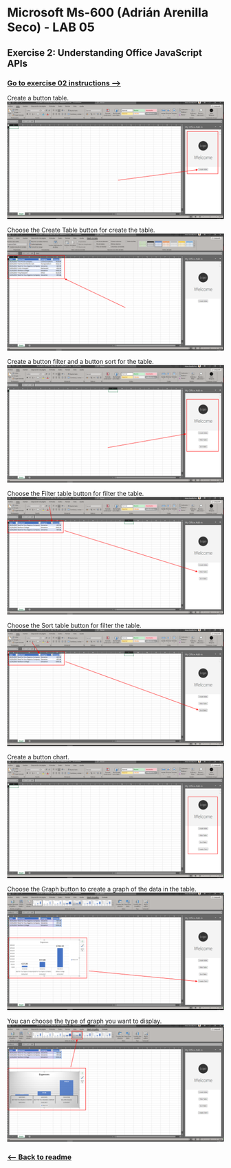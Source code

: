 # Microsoft Ms-600 (Adrián Arenilla Seco) - LAB 05


## Exercise 2: Understanding Office JavaScript APIs
### [Go to exercise 02 instructions -->](03-Exercise-2-Understanding-Office-JavaScript-APIs.md)


Create a button table.
![](Evidences/Image03a.png)


Choose the Create Table button for create the table.
![](Evidences/Image03b.png)


Create a button filter and a button sort for the table.
![](Evidences/Image03c.png)


Choose the Filter table button for filter the table.
![](Evidences/Image03d.png)


Choose the Sort table button for filter the table.
![](Evidences/Image03e.png)


Create a button chart.
![](Evidences/Image03f.png)


Choose the Graph button to create a graph of the data in the table.
![](Evidences/Image03g.png)


You can choose the type of graph you want to display.
![](Evidences/Image03h.png)


### [<-- Back to readme](../../../../)
